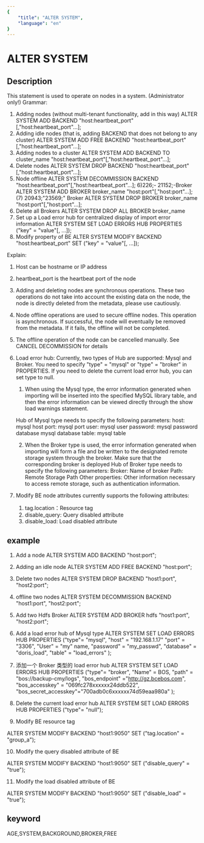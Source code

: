 ```yaml
---
{
    "title": "ALTER SYSTEM",
    "language": "en"
}
---
```


<!-- 
Licensed to the Apache Software Foundation (ASF) under one
or more contributor license agreements.  See the NOTICE file
distributed with this work for additional information
regarding copyright ownership.  The ASF licenses this file
to you under the Apache License, Version 2.0 (the
"License"); you may not use this file except in compliance
with the License.  You may obtain a copy of the License at

  http://www.apache.org/licenses/LICENSE-2.0

Unless required by applicable law or agreed to in writing,
software distributed under the License is distributed on an
"AS IS" BASIS, WITHOUT WARRANTIES OR CONDITIONS OF ANY
KIND, either express or implied.  See the License for the
specific language governing permissions and limitations
under the License.
-->

# ALTER SYSTEM
## Description

This statement is used to operate on nodes in a system. (Administrator only!)
Grammar:
1) Adding nodes (without multi-tenant functionality, add in this way)
ALTER SYSTEM ADD BACKEND "host:heartbeat_port"[,"host:heartbeat_port"...];
2) Adding idle nodes (that is, adding BACKEND that does not belong to any cluster)
ALTER SYSTEM ADD FREE BACKEND "host:heartbeat_port"[,"host:heartbeat_port"...];
3) Adding nodes to a cluster
ALTER SYSTEM ADD BACKEND TO cluster_name "host:heartbeat_port"[,"host:heartbeat_port"...];
4) Delete nodes
ALTER SYSTEM DROP BACKEND "host:heartbeat_port"[,"host:heartbeat_port"...];
5) Node offline
ALTER SYSTEM DECOMMISSION BACKEND "host:heartbeat_port"[,"host:heartbeat_port"...];
6)226;- 21152;-Broker
ALTER SYSTEM ADD BROKER broker_name "host:port"[,"host:port"...];
(7) 20943;"23569;" Broker
ALTER SYSTEM DROP BROKER broker_name "host:port"[,"host:port"...];
8) Delete all Brokers
ALTER SYSTEM DROP ALL BROKER broker_name
9) Set up a Load error hub for centralized display of import error information
ALTER SYSTEM SET LOAD ERRORS HUB PROPERTIES ("key" = "value"[, ...]);
10) Modify property of BE
ALTER SYSTEM MODIFY BACKEND "host:heartbeat_port" SET ("key" = "value"[, ...]);

Explain:
1) Host can be hostname or IP address
2) heartbeat_port is the heartbeat port of the node
3) Adding and deleting nodes are synchronous operations. These two operations do not take into account the existing data on the node, the node is directly deleted from the metadata, please use cautiously.
4) Node offline operations are used to secure offline nodes. This operation is asynchronous. If successful, the node will eventually be removed from the metadata. If it fails, the offline will not be completed.
5) The offline operation of the node can be cancelled manually. See CANCEL DECOMMISSION for details
6) Load error hub:
   Currently, two types of Hub are supported: Mysql and Broker. You need to specify "type" = "mysql" or "type" = "broker" in PROPERTIES.
   If you need to delete the current load error hub, you can set type to null.
   1) When using the Mysql type, the error information generated when importing will be inserted into the specified MySQL library table, and then the error information can be viewed directly through the show load warnings statement.

     Hub of Mysql type needs to specify the following parameters:
     host: mysql host
     port: mysql port
     user: mysql user
     password: mysql password
     database mysql database
     table: mysql table

   2) When the Broker type is used, the error information generated when importing will form a file and be written to the designated remote storage system through the broker. Make sure that the corresponding broker is deployed
     Hub of Broker type needs to specify the following parameters:
     Broker: Name of broker
     Path: Remote Storage Path
     Other properties: Other information necessary to access remote storage, such as authentication information.

7) Modify BE node attributes currently supports the following attributes:
   1. tag.location：Resource tag
   2. disable_query: Query disabled attribute
   3. disable_load: Load disabled attribute

## example

1. Add a node
ALTER SYSTEM ADD BACKEND "host:port";

2. Adding an idle node
ALTER SYSTEM ADD FREE BACKEND "host:port";

3. Delete two nodes
ALTER SYSTEM DROP BACKEND "host1:port", "host2:port";

4. offline two nodes
ALTER SYSTEM DECOMMISSION BACKEND "host1:port", "host2:port";

5. Add two Hdfs Broker
ALTER SYSTEM ADD BROKER hdfs "host1:port", "host2:port";

6. Add a load error hub of Mysql type
ALTER SYSTEM SET LOAD ERRORS HUB PROPERTIES
("type"= "mysql",
"host" = "192.168.1.17"
"port" = "3306",
"User" = "my" name,
"password" = "my_passwd",
"database" = "doris_load",
"table" = "load_errors"
);

7. 添加一个 Broker 类型的 load error hub
ALTER SYSTEM SET LOAD ERRORS HUB PROPERTIES
("type"= "broker",
"Name" = BOS,
"path" = "bos://backup-cmy/logs",
"bos_endpoint" ="http://gz.bcebos.com",
"bos_accesskey" = "069fc278xxxxxx24ddb522",
"bos_secret_accesskey"="700adb0c6xxxxxx74d59eaa980a"
);

8. Delete the current load error hub
ALTER SYSTEM SET LOAD ERRORS HUB PROPERTIES
("type"= "null");

9. Modify BE resource tag

ALTER SYSTEM MODIFY BACKEND "host1:9050" SET ("tag.location" = "group_a");

10. Modify the query disabled attribute of BE

ALTER SYSTEM MODIFY BACKEND "host1:9050" SET ("disable_query" = "true");

11. Modify the load disabled attribute of BE
       
ALTER SYSTEM MODIFY BACKEND "host1:9050" SET ("disable_load" = "true"); 

## keyword
AGE,SYSTEM,BACKGROUND,BROKER,FREE
